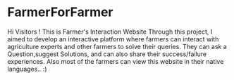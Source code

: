 # FarmerForFarmer
Hi Visitors ! This is Farmer's Interaction Website Through this project, I aimed to develop an interactive platform where farmers can interact with agriculture experts and other farmers to solve their queries. They can ask a Question,suggest Solutions, and can also share their success/failure experiences. Also most of the farmers can view this website in their native languages.. :)
